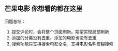 ## 芒果电影  你想看的都在这里

问题总结：
1. 提交评论时，会将整个页面刷新。期望实现局部刷新
2. 添加的分类没有去重，添加的电影也没有去重
3. 搜索功能只支持搜索电影全名，支持电影名称模糊搜索

